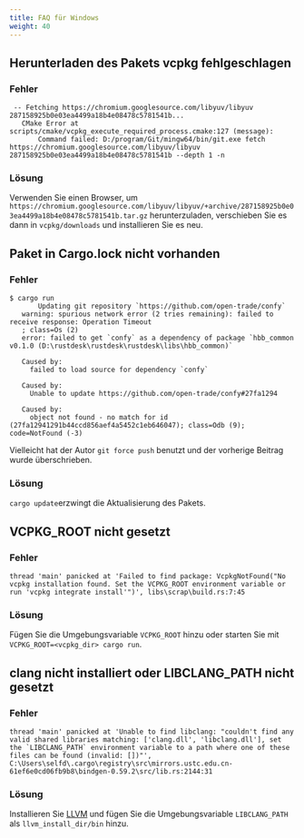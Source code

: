 ```yaml
---
title: FAQ für Windows
weight: 40
---
```


## Herunterladen des Pakets vcpkg fehlgeschlagen

### Fehler

```
 -- Fetching https://chromium.googlesource.com/libyuv/libyuv 287158925b0e03ea4499a18b4e08478c5781541b...
   CMake Error at scripts/cmake/vcpkg_execute_required_process.cmake:127 (message):
       Command failed: D:/program/Git/mingw64/bin/git.exe fetch https://chromium.googlesource.com/libyuv/libyuv 287158925b0e03ea4499a18b4e08478c5781541b --depth 1 -n
```

### Lösung

Verwenden Sie einen Browser, um `https://chromium.googlesource.com/libyuv/libyuv/+archive/287158925b0e03ea4499a18b4e08478c5781541b.tar.gz` herunterzuladen, verschieben Sie es dann in `vcpkg/downloads` und installieren Sie es neu.



## Paket in Cargo.lock nicht vorhanden

### Fehler

```
$ cargo run
       Updating git repository `https://github.com/open-trade/confy`
   warning: spurious network error (2 tries remaining): failed to receive response: Operation Timeout
   ; class=Os (2)
   error: failed to get `confy` as a dependency of package `hbb_common v0.1.0 (D:\rustdesk\rustdesk\rustdesk\libs\hbb_common)`

   Caused by:
     failed to load source for dependency `confy`

   Caused by:
     Unable to update https://github.com/open-trade/confy#27fa1294

   Caused by:
     object not found - no match for id (27fa12941291b44ccd856aef4a5452c1eb646047); class=Odb (9); code=NotFound (-3)
```

Vielleicht hat der Autor `git force push` benutzt und der vorherige Beitrag wurde überschrieben.

### Lösung

`cargo update`erzwingt die Aktualisierung des Pakets.



## VCPKG_ROOT nicht gesetzt

### Fehler

```
thread 'main' panicked at 'Failed to find package: VcpkgNotFound("No vcpkg installation found. Set the VCPKG_ROOT environment variable or run 'vcpkg integrate install'")', libs\scrap\build.rs:7:45
```

### Lösung

Fügen Sie die Umgebungsvariable `VCPKG_ROOT` hinzu oder starten Sie mit `VCPKG_ROOT=<vcpkg_dir> cargo run`.



## clang nicht installiert oder LIBCLANG_PATH nicht gesetzt

### Fehler

```
thread 'main' panicked at 'Unable to find libclang: "couldn't find any valid shared libraries matching: ['clang.dll', 'libclang.dll'], set the `LIBCLANG_PATH` environment variable to a path where one of these files can be found (invalid: [])"', C:\Users\selfd\.cargo\registry\src\mirrors.ustc.edu.cn-61ef6e0cd06fb9b8\bindgen-0.59.2\src/lib.rs:2144:31
```

### Lösung

Installieren Sie [LLVM](https://releases.llvm.org/download.html) und fügen Sie die Umgebungsvariable `LIBCLANG_PATH` als `llvm_install_dir/bin` hinzu.
